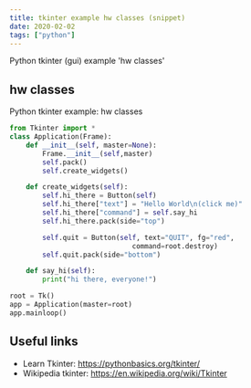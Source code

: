 ```yaml
---
title: tkinter example hw classes (snippet)
date: 2020-02-02
tags: ["python"]
---
```

Python tkinter (gui) example 'hw classes'


## hw classes

Python tkinter example: hw classes

```python
from Tkinter import *
class Application(Frame):
    def __init__(self, master=None):
        Frame.__init__(self,master)
        self.pack()
        self.create_widgets()

    def create_widgets(self):
        self.hi_there = Button(self)
        self.hi_there["text"] = "Hello World\n(click me)"
        self.hi_there["command"] = self.say_hi
        self.hi_there.pack(side="top")

        self.quit = Button(self, text="QUIT", fg="red",
                              command=root.destroy)
        self.quit.pack(side="bottom")

    def say_hi(self):
        print("hi there, everyone!")

root = Tk()
app = Application(master=root)
app.mainloop()


```

## Useful links

- Learn Tkinter: https://pythonbasics.org/tkinter/
- Wikipedia tkinter: https://en.wikipedia.org/wiki/Tkinter

